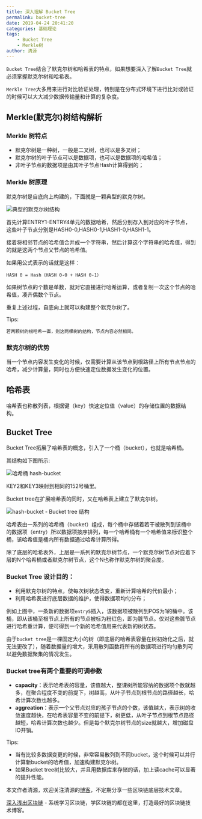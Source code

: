 ```yaml
---
title: 深入理解 Bucket Tree
permalink: bucket-tree
date: 2019-04-24 20:41:20
categories: 基础理论
tags: 
    - Bucket Tree
    - Merkle树
author: 清源
---
```


`Bucket Tree`结合了默克尔树和哈希表的特点，如果想要深入了解`Bucket Tree`就必须掌握默克尔树和哈希表。

`Merkle Tree`大多用来进行对比验证处理，特别是在分布式环境下进行比对或验证的时候可以大大减少数据传输量和计算的复杂度。 

<!-- more -->

## Merkle(默克尔)树结构解析

### Merkle 树特点

* 默克尔树是一种树，一般是二叉树，也可以是多叉树；
* 默克尔树的叶子节点可以是数据项，也可以是数据项的哈希值；
* 非叶子节点的数据项是由其叶子节点Hash计算得到的；

### Merkle 树原理

默克尔树是自底向上构建的，下面就是一颗典型的默克尔树。

![典型的默克尔树结构](https://img.learnblockchain.cn/2019/15566794584988.jpg!/scale/50%)


首先计算ENTRY1-ENTRY4单元的数据哈希，然后分别存入到对应的叶子节点，这些叶子节点分别是HASH0-0,HASH0-1,HASH1-0,HASH1-1。

接着将相邻节点的哈希值合并成一个字符串，然后计算这个字符串的哈希值，得到的就是这两个节点父节点的哈希值。

如果用公式表示的话就是这样：

```
HASH 0 = Hash（HASH 0-0 + HASH 0-1）
```

如果树节点的个数是单数，就对它直接进行哈希运算，或者复制一次这个节点的哈希值，凑齐偶数个节点。

重复上述过程，自底向上就可以构建整个默克尔树了。

Tips:

    若两颗树的根哈希一直，则这两棵树的结构，节点内容必然相同。
    
### **默克尔树的优势**

当一个节点内容发生变化的时候，仅需要计算从该节点到根路径上所有节点节点的哈希，减少计算量，同时也方便快速定位数据发生变化的位置。

## **哈希表**

哈希表也称散列表，根据键（key）快速定位值（value）的存储位置的数据结构。

## **Bucket Tree**

Bucket Tree拓展了哈希表的概念，引入了一个桶（bucket），也就是哈希桶。

其结构如下图所示:

![哈希桶 hash-bucket](https://img.learnblockchain.cn/2019/15566797367228.jpg!/scale/50%)


KEY2和KEY3映射到相同的152号桶里。

Bucket tree在扩展哈希表的同时，又在哈希表上建立了默克尔树。 

![hash-bucket - Bucket tree 结构](https://img.learnblockchain.cn/2019/15566800216381.jpg!/scale/50%)


哈希表由一系列的哈希桶（bucket）组成，每个桶中存储着若干被散列到该桶中的数据项（entry）所以数据项按序排列，每一个哈希桶有一个哈希值来标识整个桶，该哈希值是桶内所有数据通过哈希计算所得。

除了底层的哈希表外，上层是一系列的默克尔树节点，一个默克尔树节点对应着下层的N个哈希桶或者默克尔树节点，这个N也称作默克尔树的聚合度。


### **Bucket Tree 设计目的：**

* ​利用默克尔树的特点，使每次树状态改变，重新计算哈希的代价最小；
* 利用哈希表进行底层数据的维护，使得数据项均匀分布；

例如上图中，一条新的数据项`entry5`插入，该数据项被散列到POS为1的桶中。该桶，即从该桶至根节点上所有的节点被标为粉红色，即为脏节点。仅对这些脏节点进行哈希重计算，便可得到一个新的哈希值用来代表新的树状态。


由于`bucket tree`是一棵固定大小的树（即底层的哈希表容量在树初始化之后，就无法更改了），随着数据量的增大，采用散列函数将所有的数据项进行均匀散列可以避免数据聚集的情况发生。
    
### Bucket tree有两个重要的可调参数

* **capacity**：表示哈希表的容量，该值越大，整课树所能容纳的数据项个数就越多，在聚合程度不变的前提下，树越高，从叶子节点到根节点的路径越长，哈希计算次数也越多。
* **aggreation**：表示一个父节点对应的孩子节点的个数，该值越大，表示树的收敛速度越快，在哈希表容量不变的前提下，树更低，从叶子节点到根节点路径越短，哈希计算次数也越少。但是每个默克尔树节点的size就越大，增加磁盘IO开销。

Tips:

* 当有比较多数据变更的时候，非常容易散列到不同bucket，这个时候可以并行计算新bucket的哈希值，加速构建默克尔树。
* 如果Bucket tree树比较大，并且用数据库来存储的话，加上读cache可以显著的提升性能。


本文作者清源，欢迎关注清源的[博客](qyuan.top)，不定期分享一些区块链底层技术文章。


[深入浅出区块链](https://learnblockchain.cn/) - 系统学习区块链，学区块链的都在这里，打造最好的区块链技术博客。


